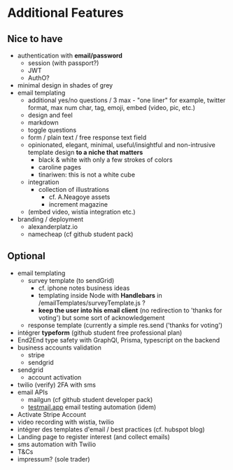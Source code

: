 # Additional Features

## Nice to have

- authentication with **email/password**
    - session (with passport?)
    - JWT
    - AuthO?
- minimal design in shades of grey
- email templating
    - additional yes/no questions / 3 max - "one liner" for example, twitter format, max num char, tag, emoji, embed (video, pic, etc.)
    - design and feel
    - markdown
    - toggle questions
    - form / plain text / free response text field
    - opinionated, elegant, minimal, useful/insightful and non-intrusive template design **to a niche that matters**
        - black & white with only a few strokes of colors
        - caroline pages
        - tinariwen: this is not a white cube
    - integration
        - collection of illustrations
            - cf. A.Neagoye assets
            - increment magazine
    - (embed video, wistia integration etc.)
- branding / deployment
    - alexanderplatz.io
    - namecheap (cf github student pack)

## Optional

- email templating
    - survey template (to sendGrid)
        - cf. iphone notes business ideas
        - templating inside Node with **Handlebars** in /emailTemplates/surveyTemplate.js ?
        - **keep the user into his email client** (no redirection to 'thanks for voting') but some sort of acknowledgement
    - response template (currently a simple res.send ('thanks for voting')
- intégrer **typeform** (github student free professional plan)
- End2End type safety with GraphQl, Prisma, typescript on the backend
- business accounts validation
    - stripe
    - sendgrid
- sendgrid
    - account activation
- twilio (verify) 2FA with sms
- email APIs
    - mailgun (cf github student developer pack)
    - [testmail.app](http://testmail.app) email testing automation (idem)
- Activate Stripe Account
- video recording with wistia, twilio
- intégrer des templates d'email / best practices (cf. hubspot blog)
- Landing page to register interest (and collect emails)
- sms automation with Twilio
- T&Cs
- impressum? (sole trader)